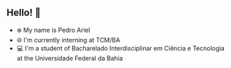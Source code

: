 ## Hello! 👋

- :snowflake: My name is Pedro Ariel
- :globe_with_meridians: I'm currently interning at TCM/BA
- :computer: I'm a student of Bacharelado Interdisciplinar em Ciência e Tecnologia at the Universidade Federal da Bahia


<!--
**PedroA31/PedroA31** is a ✨ _special_ ✨ repository because its `README.md` (this file) appears on your GitHub profile.

Here are some ideas to get you started:

- 🔭 I’m currently working on ...
- 🌱 I’m currently learning ...
- 👯 I’m looking to collaborate on ...
- 🤔 I’m looking for help with ...
- 💬 Ask me about ...
- 📫 How to reach me: ...
- 😄 Pronouns: ...
- ⚡ Fun fact: ...
-->

